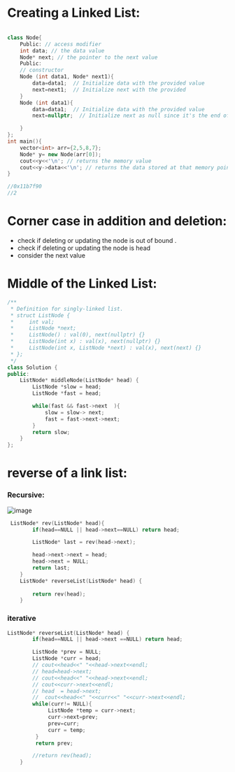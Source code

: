 # Creating a Linked List:

```C++

class Node{
    Public: // access modifier
    int data; // the data value
    Node* next; // the pointer to the next value
    Public:
    // constructor
    Node (int data1, Node* next1){
        data=data1;  // Initialize data with the provided value
        next=next1;  // Initialize next with the provided
    }
    Node (int data1){
        data=data1;  // Initialize data with the provided value
        next=nullptr;  // Initialize next as null since it's the end of the list

    }
};
int main(){
    vector<int> arr={2,5,8,7};
    Node* y= new Node(arr[0]);
    cout<<y<<'\n'; // returns the memory value
    cout<<y->data<<'\n'; // returns the data stored at that memory point
}

//0x11b7f90
//2
```
# Corner case in addition and deletion:

- check if deleting or updating the node is out of bound .
- check if deleting or updating the node is head
- consider the next value
# Middle of the Linked List:

```C++
/**
 * Definition for singly-linked list.
 * struct ListNode {
 *     int val;
 *     ListNode *next;
 *     ListNode() : val(0), next(nullptr) {}
 *     ListNode(int x) : val(x), next(nullptr) {}
 *     ListNode(int x, ListNode *next) : val(x), next(next) {}
 * };
 */
class Solution {
public:
    ListNode* middleNode(ListNode* head) {
        ListNode *slow = head;
        ListNode *fast = head;

        while(fast && fast->next  ){
            slow = slow-> next;
            fast = fast->next->next;
        }
        return slow;
    }
};
```
# reverse of a link list:

### Recursive:

![image](https://github.com/NIBRAS-N/Competitive-Programming-From-Scratch/assets/83491751/36c8e75c-ae06-43b5-a22a-a7b343dd1d6e)

```C++
 ListNode* rev(ListNode* head){
        if(head==NULL || head->next==NULL) return head;

        ListNode* last = rev(head->next);

        head->next->next = head;
        head->next = NULL;
        return last;
    }
    ListNode* reverseList(ListNode* head) {
       
        return rev(head);
    }
```

### iterative

```C++
ListNode* reverseList(ListNode* head) {
        if(head==NULL || head->next ==NULL) return head;

        ListNode *prev = NULL;
        ListNode *curr = head;
        // cout<<head<<" "<<head->next<<endl;
        // head=head->next;
        // cout<<head<<" "<<head->next<<endl;
        // cout<<curr->next<<endl;
        // head  = head->next;
        //  cout<<head<<" "<<curr<<" "<<curr->next<<endl;
        while(curr!= NULL){
             ListNode *temp = curr->next;
             curr->next=prev;
             prev=curr;
             curr = temp;
         }
         return prev;

        //return rev(head);
    }
```
